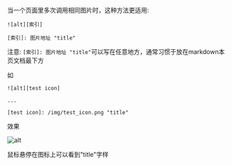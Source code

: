 当一个页面里多次调用相同图片时，这种方法更适用:

```text
![alt][索引]

[索引]: 图片地址 "title"
```

注意: `[索引]: 图片地址 "title"`可以写在任意地方，通常习惯于放在markdown本页文档最下方

如

```text
![alt][test icon]

...

[test icon]: /img/test_icon.png "title"
```

效果

![alt][test icon]

[test icon]: /img/test_icon.png "title"

鼠标悬停在图标上可以看到"title"字样
